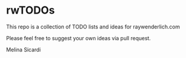 # rwTODOs

This repo is a collection of TODO lists and ideas for raywenderlich.com

Please feel free to suggest your own ideas via pull request.


Melina Sicardi
